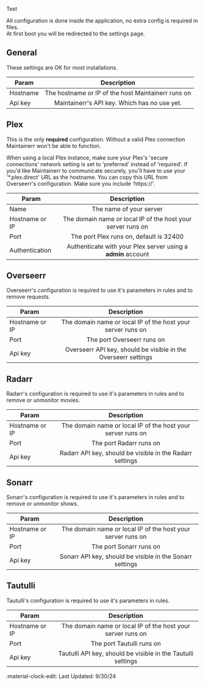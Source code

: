 Test 

All configuration is done inside the application, no extra config is required in files. </br>
At first boot you will be redirected to the settings page.

## General

These settings are OK for most installations.

| Param        | Description           |
| ------------- |:-------------:|
| Hostname      | The hostname or IP of the host Maintainerr runs on |
| Api key       | Maintainerr's API key. Which has no use yet. |

## Plex

This is the only **required** configuration. Without a valid Plex connection Maintainerr won't be able to function.

When using a local Plex instance, make sure your Plex's 'secure connections' network setting is set to 'preferred' instead of 'required'.
If you'd like Maintainerr to communicate securely, you'll have to use your '*.plex.direct' URL as the hostname. You can copy this URL from Overseerr's configuration. Make sure you include 'https://'.

| Param        | Description           |
| ------------- |:-------------:|
| Name          | The name of your server |
| Hostname or IP| The domain name or local IP of the host your server runs on |
| Port          | The port Plex runs on, default is 32400 |
| Authentication| Authenticate with your Plex server using a **admin** account |

## Overseerr

Overseerr's configuration is required to use it's parameters in rules and to remove requests. </br>

| Param | Description |
| ------------- |:-------------:|
| Hostname or IP| The domain name or local IP of the host your server runs on |
| Port          | The port Overseerr runs on |
| Api key  | Overseerr API key, should be visible in the Overseerr settings |

## Radarr

Radarr's configuration is required to use it's parameters in rules and to remove or unmonitor movies.

| Param | Description           |
| ------------- |:-------------:|
| Hostname or IP| The domain name or local IP of the host your server runs on |
| Port          | The port Radarr runs on |
| Api key   | Radarr API key, should be visible in the Radarr settings |

## Sonarr

Sonarr's configuration is required to use it's parameters in rules and to remove or unmonitor shows.

| Param | Description           |
| ------------- |:-------------:|
| Hostname or IP| The domain name or local IP of the host your server runs on |
| Port          | The port Sonarr runs on |
| Api key   | Sonarr API key, should be visible in the Sonarr settings |

## Tautulli

Tautulli's configuration is required to use it's parameters in rules.

| Param | Description |
| ------------- |:-------------:|
| Hostname or IP| The domain name or local IP of the host your server runs on |
| Port          | The port Tautulli runs on |
| Api key  | Tautulli API key, should be visible in the Tautulli settings |

:material-clock-edit: Last Updated: 9/30/24
